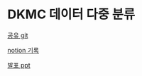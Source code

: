 # DKMC 데이터 다중 분류

[공유 git](https://github.com/silpiria98/aiffel_camp/tree/main/aiffel_main/DLThon1)

[notion 기록](https://www.notion.so/modulabs/3-4eb0d20908bb42b385238de62c5009cc)

[발표 ppt](https://docs.google.com/presentation/d/1iNqWK_QTKmBllqsRsPYmJl53_8H4ZOuwvdzO9EgEQGg/edit#slide=id.g2e80eea5ab4_0_0)

